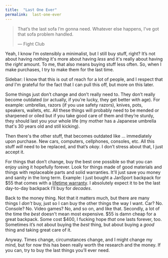 ```yaml
---
title:  "Last One Ever"
permalink:	last-one-ever
---
```


> That’s the last sofa I’m gonna need. Whatever else happens, I’ve got that sofa problem handled.
>
> — Fight Club

Yeah, I know I’m ostensibly a minimalist, but I still buy stuff, right? It’s not about having _nothing_ it's more about having _less_ and it's really about having the _right_ amount. To me, that also means buying stuff less often. So, when I make purchases, I try to make them for the last time.

Sidebar: I know that this is out of reach for a lot of people, and I respect that _and_ I'm grateful for the fact that I can pull this off, but more on this later.

Some things just don’t change and don’t really need to. They don’t really become outdated (or actually, if you're lucky, they get better with age). For example: umbrellas, razors (if you use safety razors), knives, pots, speakers, wallets, etc. All these things will probably need to be mended or sharpened or oiled but if you take good care of them and they’re sturdy, they should last you your whole life (my mother has a Japanese umbrella that's 30 years old and still kicking).

Then there's the other stuff, that becomes outdated like ... immediately upon purchase. New cars, computers, cellphones, consoles, etc. All this stuff _will_ need to be replaced, and that’s _okay_. I don’t stress about that, I just accept it.

For things that don’t change, buy the best one possible so that you can enjoy using it hopefully forever. Look for things made of good materials and things with replaceable parts and solid warranties. It'll just save you money and sanity in the long term. Example: I just bought a JanSport backpack for $55 that comes with a [lifetime warranty](http://www.jansport.com/webapp/wcs/stores/servlet/VFStaticContentView?storeId=10203&emsName=warranty). I absolutely expect it to be the last day-to-day backpack I’ll buy for _decades_.

Back to the money thing. Not that it matters much, but there are many things I _don’t_ buy, just so I can buy the other things the way I want. Car? No. Console? No. Video games? No, and so on, and like that. Secondly, a lot of the time the _best_ doesn't mean most expensive. $55 is damn cheap for a great backpack. Some cost $400, I fucking hope _that_ one lasts forever, too. Sometimes it’s not about buying the _best_ thing, but about buying a _good_ thing and taking great care of it.

Anyway. Times change, circumstances change, and I might change my mind, but for now this has been really worth the research and the money. If you can, try to buy the last things you’ll ever need.
